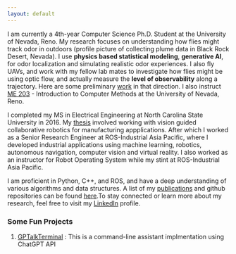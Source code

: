 ```yaml
---
layout: default
---
```


I am currently a 4th-year Computer Science Ph.D. Student at the University of Nevada, Reno. My research focuses on understanding how flies might track odor in outdoors (profile picture of collecting plume data in Black Rock Desert, Nevada). I use <b>physics based statistical modeling</b>, <b>generative AI</b>, for odor localization and simulating realistic odor experiences. I also fly UAVs, and work with my fellow lab mates to investigate how flies might be using optic flow, and actually measure the <b>level of observability</b> along a trajectory. Here are some preliminary [work](https://iopscience.iop.org/article/10.1088/1748-3190/ac1f7b) in that direction. I also instruct [ME 203](https://catalog.unr.edu/preview_program.php?catoid=50&poid=149770#) - Introduction to Computer Methods at the University of Nevada, Reno.


I completed my MS in Electrical Engineering at North Carolina State University in 2016. My [thesis](https://repository.lib.ncsu.edu/handle/1840.16/11399) involved working with vision guided collaborative robotics for manufacturing appplications. After which I worked as a Senior Research Engineer at ROS-Industrial Asia Pacific, where I developed industrial applications using machine learning, robotics, autonomous navigation, computer vision and virtual reality. I also worked as an instructor for Robot Operating System while my stint at ROS-Industrial Asia Pacific. 

I am proficient in Python, C++, and ROS, and have a deep understanding of various algorithms and data structures. A list of my [publications](https://arunavanag591.github.io/about/publications/) and github repositories can be found [here](https://github.com/arunavanag591).To stay connected or learn more about my research, feel free to visit my [LinkedIn](https://www.linkedin.com/in/arunavanag/) profile. 

### Some Fun Projects
1. [GPTalkTerminal](https://github.com/arunavanag591/GPTalkTerminal.git) : This is a command-line assistant implmentation using ChatGPT API